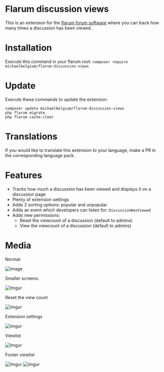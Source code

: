 # Flarum discussion views

This is an extension for the [flarum forum software](http://flarum.org) where you can track how many times a discussion has been viewed.

# Installation
Execute this command in your flarum root: `composer require michaelbelgium/flarum-discussion-views`

# Update
Execute these commands to update the extension.

```
composer update michaelbelgium/flarum-discussion-views
php flarum migrate
php flarum cache:clear
```

# Translations
If you would like to translate this extension to your language, make a PR in the corresponding language pack. 

# Features
* Tracks how much a discussion has been viewed and displays it on a discussion page
* Plenty of extension settings
* Adds 2 sorting options: popular and unpopular
* Adds an event which developers can listen for: `DiscussionWasViewed`
* Adds new permissions:
    * Reset the viewcount of a discussion (default to admins)
    * View the viewcount of a discussion (default to admins)

# Media

Normal:

![image](https://i.imgur.com/ZrQZd1e.png)

Smaller screens:

![Imgur](https://i.imgur.com/es4NYHI.png)

Reset the view count

![Imgur](https://i.imgur.com/iVu92yT.png)

Extension settings

![Imgur](https://i.imgur.com/6wVFyvW.png)

Viewlist

![Imgur](https://i.imgur.com/Nn012B0.png)

Footer viewlist

![Imgur](https://i.imgur.com/GRfMNVn.png)
![imgur](https://i.imgur.com/vi49UbV.png)
